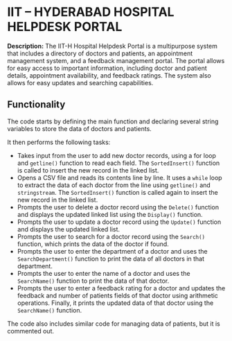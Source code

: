 # IIT – HYDERABAD HOSPITAL HELPDESK PORTAL

**Description:** The IIT-H Hospital Helpdesk Portal is a multipurpose system that includes a directory of doctors and patients, an appointment management system, and a feedback management portal. The portal allows for easy access to important information, including doctor and patient details, appointment availability, and feedback ratings. The system also allows for easy updates and searching capabilities.

## Functionality

The code starts by defining the main function and declaring several string variables to store the data of doctors and patients. 

It then performs the following tasks:

- Takes input from the user to add new doctor records, using a for loop and `getline()` function to read each field. The `SortedInsert()` function is called to insert the new record in the linked list.
- Opens a CSV file and reads its contents line by line. It uses a `while` loop to extract the data of each doctor from the line using `getline()` and `stringstream`. The `SortedInsert()` function is called again to insert the new record in the linked list.
- Prompts the user to delete a doctor record using the `Delete()` function and displays the updated linked list using the `Display()` function. 
- Prompts the user to update a doctor record using the `Update()` function and displays the updated linked list.
- Prompts the user to search for a doctor record using the `Search()` function, which prints the data of the doctor if found.
- Prompts the user to enter the department of a doctor and uses the `SearchDepartment()` function to print the data of all doctors in that department.
- Prompts the user to enter the name of a doctor and uses the `SearchName()` function to print the data of that doctor.
- Prompts the user to enter a feedback rating for a doctor and updates the feedback and number of patients fields of that doctor using arithmetic operations. Finally, it prints the updated data of that doctor using the `SearchName()` function.

The code also includes similar code for managing data of patients, but it is commented out.

